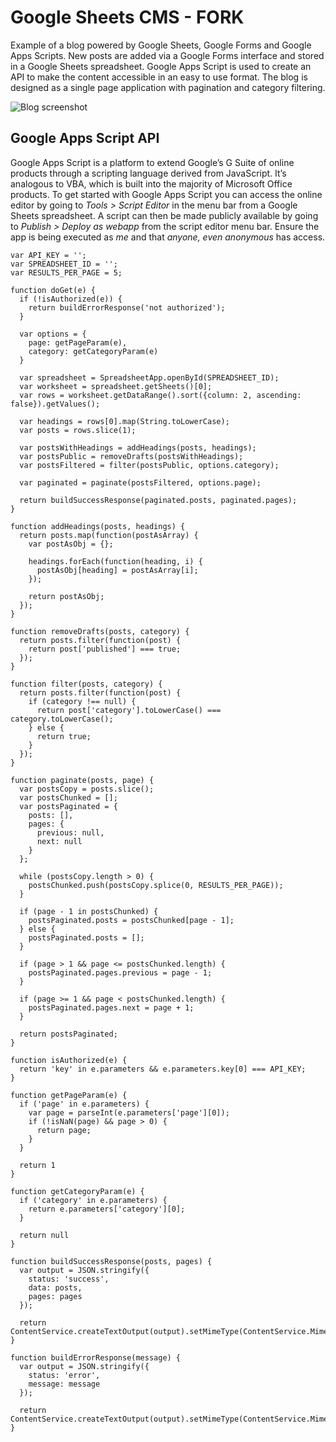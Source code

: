 # Google Sheets CMS - FORK
Example of a blog powered by Google Sheets, Google Forms and Google Apps Scripts. New posts are added via a Google Forms interface and stored in a Google Sheets spreadsheet. Google Apps Script is used to create an API to make the content accessible in an easy to use format. The blog is designed as a single page application with pagination and category filtering.

![Blog screenshot](readme-screenshot.png)

## Google Apps Script API
Google Apps Script is a platform to  extend Google’s G Suite of online products through a scripting language derived from JavaScript. It’s analogous to VBA, which is built into the majority of Microsoft Office products. To get started with Google Apps Script you can access the online editor by going to *Tools > Script Editor* in the menu bar from a Google Sheets spreadsheet. A script can then be made publicly available by going to *Publish > Deploy as webapp* from the script editor menu bar. Ensure the app is being executed as *me* and that *anyone, even anonymous* has access.

```
var API_KEY = '';
var SPREADSHEET_ID = '';
var RESULTS_PER_PAGE = 5;

function doGet(e) {
  if (!isAuthorized(e)) {
    return buildErrorResponse('not authorized');
  }
  
  var options = {
    page: getPageParam(e),
    category: getCategoryParam(e)
  }
  
  var spreadsheet = SpreadsheetApp.openById(SPREADSHEET_ID);
  var worksheet = spreadsheet.getSheets()[0];
  var rows = worksheet.getDataRange().sort({column: 2, ascending: false}).getValues();

  var headings = rows[0].map(String.toLowerCase);
  var posts = rows.slice(1);
  
  var postsWithHeadings = addHeadings(posts, headings);
  var postsPublic = removeDrafts(postsWithHeadings);
  var postsFiltered = filter(postsPublic, options.category);
  
  var paginated = paginate(postsFiltered, options.page);
    
  return buildSuccessResponse(paginated.posts, paginated.pages);
}

function addHeadings(posts, headings) {
  return posts.map(function(postAsArray) {
    var postAsObj = {};
    
    headings.forEach(function(heading, i) {
      postAsObj[heading] = postAsArray[i];
    });
    
    return postAsObj;
  });
}

function removeDrafts(posts, category) {
  return posts.filter(function(post) {
    return post['published'] === true;
  });
}

function filter(posts, category) {
  return posts.filter(function(post) {
    if (category !== null) {
      return post['category'].toLowerCase() === category.toLowerCase();
    } else {
      return true;
    }
  });
}

function paginate(posts, page) {
  var postsCopy = posts.slice();
  var postsChunked = [];
  var postsPaginated = {
    posts: [],
    pages: {
      previous: null,
      next: null
    }
  };
  
  while (postsCopy.length > 0) {
    postsChunked.push(postsCopy.splice(0, RESULTS_PER_PAGE));
  }
  
  if (page - 1 in postsChunked) {
    postsPaginated.posts = postsChunked[page - 1];
  } else {
    postsPaginated.posts = [];
  }

  if (page > 1 && page <= postsChunked.length) {
    postsPaginated.pages.previous = page - 1;
  }
  
  if (page >= 1 && page < postsChunked.length) {
    postsPaginated.pages.next = page + 1;
  }
  
  return postsPaginated;
}

function isAuthorized(e) {
  return 'key' in e.parameters && e.parameters.key[0] === API_KEY;
}

function getPageParam(e) {
  if ('page' in e.parameters) {
    var page = parseInt(e.parameters['page'][0]);
    if (!isNaN(page) && page > 0) {
      return page;
    }
  }
  
  return 1
}

function getCategoryParam(e) {
  if ('category' in e.parameters) {
    return e.parameters['category'][0];
  }
  
  return null
}

function buildSuccessResponse(posts, pages) {
  var output = JSON.stringify({
    status: 'success',
    data: posts,
    pages: pages
  });
  
  return ContentService.createTextOutput(output).setMimeType(ContentService.MimeType.JSON);
}

function buildErrorResponse(message) {
  var output = JSON.stringify({
    status: 'error',
    message: message
  });
  
  return ContentService.createTextOutput(output).setMimeType(ContentService.MimeType.JSON);
}
```
